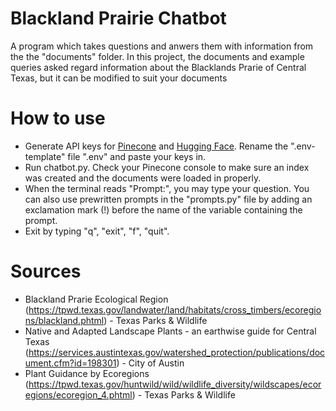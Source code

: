 # Blackland Prairie Chatbot
A program which takes questions and anwers them with information from the the "documents" folder. In this project, the documents and example queries asked regard information about the Blacklands Prarie of Central Texas, but it can be modified to suit your documents

# How to use
- Generate API keys for [Pinecone](https://www.pinecone.io/) and [Hugging Face](https://huggingface.co/). Rename the ".env-template" file ".env" and paste your keys in.
- Run chatbot.py. Check your Pinecone console to make sure an index was created and the documents were loaded in properly.
- When the terminal reads "Prompt:", you may type your question. You can also use prewritten prompts in the "prompts.py" file by adding an exclamation mark (!) before the name of the variable containing the prompt.
- Exit by typing "q", "exit", "f", "quit". 

# Sources
- Blackland Prarie Ecological Region (https://tpwd.texas.gov/landwater/land/habitats/cross_timbers/ecoregions/blackland.phtml) - Texas Parks & Wildlife
- Native and Adapted Landscape Plants - an earthwise guide for Central Texas (https://services.austintexas.gov/watershed_protection/publications/document.cfm?id=198301) - City of Austin
- Plant Guidance by Ecoregions (https://tpwd.texas.gov/huntwild/wild/wildlife_diversity/wildscapes/ecoregions/ecoregion_4.phtml) - Texas Parks & Wildlife
